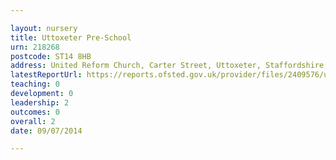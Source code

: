 ```yaml
---

layout: nursery
title: Uttoxeter Pre-School
urn: 218268
postcode: ST14 8HB
address: United Reform Church, Carter Street, Uttoxeter, Staffordshire, ST14 8HB
latestReportUrl: https://reports.ofsted.gov.uk/provider/files/2409576/urn/218268.pdf
teaching: 0
development: 0
leadership: 2
outcomes: 0
overall: 2
date: 09/07/2014

---
```

